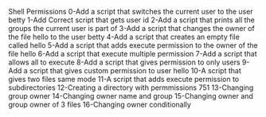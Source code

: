 Shell Permissions
0-Add a script that switches the current user to the user betty
1-Add Correct script that gets user id
2-Add a script that prints all the groups the current user is part of
3-Add a script that changes the owner of the file hello to the user betty
4-Add a script that creates an empty file called hello
5-Add a script that adds execute permission to the owner of the file hello
6-Add a script that execute multiple permission
7-Add a script that allows all to execute
8-Add a script that gives permission to only users
9-Add a script that gives custom permission to user hello
10-A script that gives two files same mode
11-A script that adds execute permission to subdirectories
12-Creating a directory with permmissions 751
13-Changing group owner
14-Changing owner name and group
15-Changing owner and group owner of 3 files
16-Changing owner conditionally
